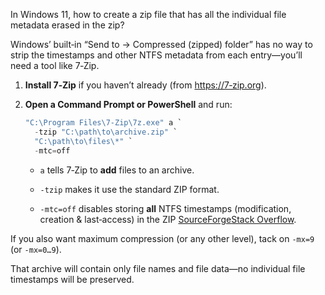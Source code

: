 In Windows 11, how to create a zip file that has all the individual file metadata erased in the zip?



Windows’ built‑in “Send to → Compressed (zipped) folder” has no way to strip the timestamps and other NTFS metadata from each entry—you’ll need a tool like 7‑Zip.

1. **Install 7‑Zip** if you haven’t already (from [https://7‑zip.org](https://7%E2%80%91zip.org)).

2. **Open a Command Prompt or PowerShell** and run:
   
   ```powershell
   "C:\Program Files\7-Zip\7z.exe" a `
     -tzip "C:\path\to\archive.zip" `
     "C:\path\to\files\*" `
     -mtc=off
   ```
   
   - `a` tells 7‑Zip to **add** files to an archive.
   
   - `-tzip` makes it use the standard ZIP format.
   
   - `-mtc=off` disables storing **all** NTFS timestamps (modification, creation & last‑access) in the ZIP [SourceForge](https://sourceforge.net/p/sevenzip/discussion/45798/thread/bae27baf/)[Stack Overflow](https://stackoverflow.com/questions/27136783/7zip-produces-different-output-from-identical-input).

  If you also want maximum compression (or any other level), tack on `-mx=9` (or `-mx=0…9`).

That archive will contain only file names and file data—no individual file timestamps will be preserved.


